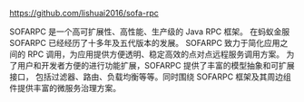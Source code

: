 https://github.com/lishuai2016/sofa-rpc

SOFARPC 是一个高可扩展性、高性能、生产级的 Java RPC 框架。
在蚂蚁金服 SOFARPC 已经经历了十多年及五代版本的发展。
SOFARPC 致力于简化应用之间的 RPC 调用，为应用提供方便透明、稳定高效的点对点远程服务调用方案。
为了用户和开发者方便的进行功能扩展，SOFARPC 提供了丰富的模型抽象和可扩展接口，
包括过滤器、路由、负载均衡等等。同时围绕 SOFARPC 框架及其周边组件提供丰富的微服务治理方案。